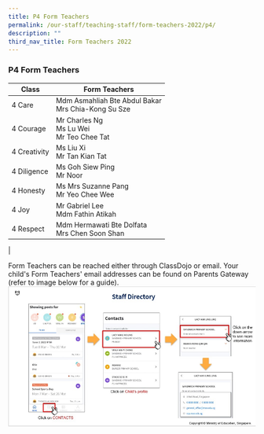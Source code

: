 ```yaml
---
title: P4 Form Teachers
permalink: /our-staff/teaching-staff/form-teachers-2022/p4/
description: ""
third_nav_title: Form Teachers 2022
---
```

### **P4 Form Teachers**

| Class| Form Teachers | 
| -------- | -------- |
| 4 Care | Mdm Asmahliah Bte Abdul Bakar <br> Mrs Chia-Kong Su Sze   |
| 4 Courage | Mr Charles Ng <br> Ms Lu Wei <br> Mr Teo Chee Tat |
| 4 Creativity | Ms Liu Xi <br> Mr Tan Kian Tat  |
| 4 Diligence | Ms Goh Siew Ping <br> Mr Noor | 
| 4 Honesty | Ms Mrs Suzanne Pang <br> Mr Yeo Chee Wee | 
|4 Joy | Mr Gabriel Lee <br> Mdm Fathin Atikah | 
|4 Respect | Mdm Hermawati Bte Dolfata <br> Mrs Chen Soon Shan | 
|

Form Teachers can be reached either through ClassDojo or email. Your child's Form Teachers' email addresses can be found on Parents Gateway (refer to image below for a guide).
![](/images/PG-contacts2.jpg)
